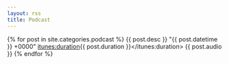 ```yaml
---
layout: rss
title: Podcast
---
```


{% for post in site.categories.podcast %}
  <item>
    <title>{{ post.title }}</title>
    <description>{{ post.desc }}</description>
    <pubDate>"{{ post.datetime }} +0000"</pubDate>
    <enclosure url="https://zerohedgepodcast.github.io/assets/audio/{{ post.audio }}.mp3"
               type="audio/mpeg" length="{{ post.length }}"/>
    <itunes:duration>{{ post.duration }}</itunes:duration>
    <guid isPermaLink="false">{{ post.audio }}</guid>
  </item>
{% endfor %}
